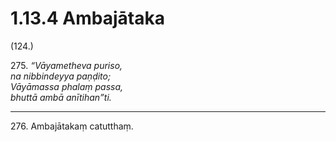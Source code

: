 # 1.13.4 Ambajātaka

(124.)

275\. _“Vāyametheva puriso,_  
_na nibbindeyya paṇḍito;_  
_Vāyāmassa phalaṃ passa,_  
_bhuttā ambā anītihan”ti._  

---

276\. Ambajātakaṃ catutthaṃ.
